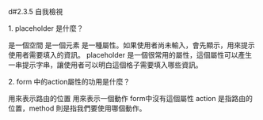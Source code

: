 d#2.3.5 自我檢視


<quiz>
    <question multiple>
        <p>1. placeholder 是什麼？</p>
        <answer>是一個空間</answer>
        <answer>是一個元素</answer>
        <answer correct>是一種屬性。如果使用者尚未輸入，會先顯示，用來提示使用者需要填入的資訊。</answer>
        <explanation>placeholder 是一個很常用的屬性，這個屬性可以產生一串提示字串，讓使用者可以明白這個格子需要填入哪些資訊。</explanation>
        </question>
        <question multiple>
        <p>2. form 中的action屬性的功用是什麼？</p>
        <answer correct>用來表示路由的位置</answer>
        <answer>用來表示一個動作</answer>
        <answer>form中沒有這個屬性</answer>
        <explanation>action 是指路由的位置，method 則是指我們要使用哪個動作。  
</question>

</quiz>

